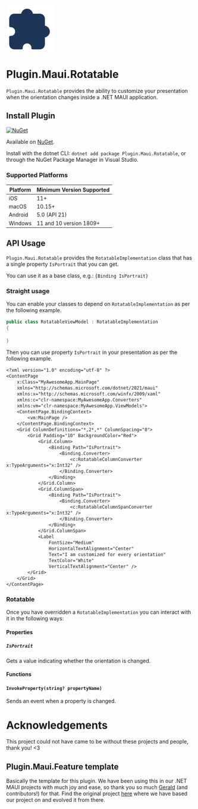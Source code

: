 ![](nuget.png)
# Plugin.Maui.Rotatable

`Plugin.Maui.Rotatable` provides the ability to customize your presentation when the orientation changes inside a .NET MAUI application.

## Install Plugin

[![NuGet](https://img.shields.io/nuget/v/Plugin.Maui.Rotatable.svg?label=NuGet)](https://www.nuget.org/packages/Plugin.Maui.Rotatable/)

Available on [NuGet](http://www.nuget.org/packages/Plugin.Maui.Rotatable).

Install with the dotnet CLI: `dotnet add package Plugin.Maui.Rotatable`, or through the NuGet Package Manager in Visual Studio.

### Supported Platforms

| Platform | Minimum Version Supported |
|----------|---------------------------|
| iOS      | 11+                       |
| macOS    | 10.15+                    |
| Android  | 5.0 (API 21)              |
| Windows  | 11 and 10 version 1809+   |

## API Usage

`Plugin.Maui.Rotatable` provides the `RotatableImplementation` class that has a single property `IsPortrait` that you can get.

You can use it as a base class, e.g.: `{Binding IsPortrait}`

### Straight usage

You can enable your classes to depend on `RotatableImplementation` as per the following example.

```csharp
public class RotatableViewModel : RotatableImplementation
{
    
}
```

Then you can use property `IsPortrait` in your presentation as per the following example.

```xaml
<?xml version="1.0" encoding="utf-8" ?>
<ContentPage
    x:Class="MyAwesomeApp.MainPage"
    xmlns="http://schemas.microsoft.com/dotnet/2021/maui"
    xmlns:x="http://schemas.microsoft.com/winfx/2009/xaml"
    xmlns:c="clr-namespace:MyAwesomeApp.Converters"
    xmlns:vm="clr-namespace:MyAwesomeApp.ViewModels">
    <ContentPage.BindingContext>
        <vm:MainPage />
    </ContentPage.BindingContext>
    <Grid ColumnDefinitions="*,2*,*" ColumnSpacing="0">
        <Grid Padding="10" BackgroundColor="Red">
            <Grid.Column>
                <Binding Path="IsPortrait">
                    <Binding.Converter>
                        <c:RotatableColumnConverter x:TypeArguments="x:Int32" />
                    </Binding.Converter>
                </Binding>
            </Grid.Column>
            <Grid.ColumnSpan>
                <Binding Path="IsPortrait">
                    <Binding.Converter>
                        <c:RotatableColumnSpanConverter x:TypeArguments="x:Int32" />
                    </Binding.Converter>
                </Binding>
            </Grid.ColumnSpan>
            <Label
                FontSize="Medium"
                HorizontalTextAlignment="Center"
                Text="I am customized for every orientation"
                TextColor="White"
                VerticalTextAlignment="Center" />
        </Grid>
    </Grid>
</ContentPage>
```

### Rotatable

Once you have overridden a `RotatableImplementation` you can interact with it in the following ways:

#### Properties

##### `IsPortrait`

Gets a value indicating whether the orientation is changed.

#### Functions

#### `InvokeProperty(string? propertyName)`

Sends an event when a property is changed.

# Acknowledgements

This project could not have came to be without these projects and people, thank you! <3

## Plugin.Maui.Feature template

Basically the template for this plugin. We have been using this in our .NET MAUI projects with much joy and ease, so thank you so much [Gerald](https://github.com/jfversluis/) (and contributors!) for that. Find the original project [here](https://github.com/jfversluis/Plugin.Maui.Feature/) where we have based our project on and evolved it from there.